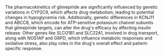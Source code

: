 The pharmacokinetics of glimepiride are significantly influenced by genetic variations in CYP2C9, which affects drug metabolism, leading to potential changes in hypoglycemia risk. Additionally, genetic differences in KCNJ11 and ABCC8, which encode for ATP-sensitive potassium channel subunits that glimepiride targets, can alter the drug's efficacy by affecting insulin release. Other genes like SLCO1B1 and SLC22A1, involved in drug transport, along with NOS1AP and G6PD, which influence metabolic responses and oxidative stress, also play roles in the drug's overall effect and patient-specific response.